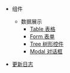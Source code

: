 - 组件

  - 数据展示
    - [Table 表格](zh-cn/components/table.md)
    - [Form 表单](zh-cn/components/form.md)
    - [Tree 树形控件](zh-cn/components/tree.md)
    - [Modal 对话框](zh-cn/components/modal.md)
- [更新日志](zh-cn/components/changelog.md)
